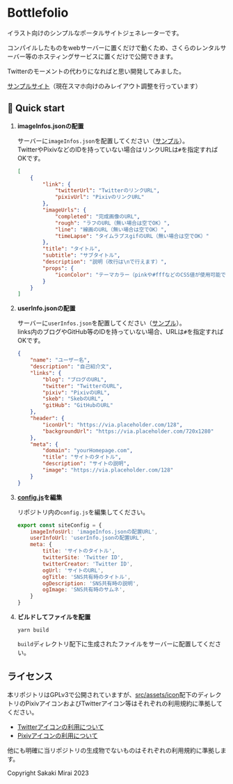 # Bottlefolio

イラスト向けのシンプルなポータルサイトジェネレーターです。

コンパイルしたものをwebサーバーに置くだけで動くため、さくらのレンタルサーバー等のホスティングサービスに置くだけで公開できます。

Twitterのモーメントの代わりになればと思い開発してみました。

[サンプルサイト](https://sakaki333.sakura.ne.jp)（現在スマホ向けのみレイアウト調整を行っています）

## 🚅 Quick start

1. **imageInfos.jsonの配置**

    サーバーに`imageInfos.json`を配置してください（[サンプル](https://sakaki333.sakura.ne.jp/resources/json/imageInfos.json)）。  
    TwitterやPixivなどのIDを持っていない場合はリンクURLは`#`を指定すればOKです。

    ```json
    [
        {
            "link": {
                "twitterUrl": "TwitterのリンクURL",
                "pixivUrl": "PixivのリンクURL"
            },
            "imageUrls": {
                "completed": "完成画像のURL",
                "rough": "ラフのURL（無い場合は空でOK）",
                "line": "線画のURL（無い場合は空でOK）",
                "timeLapse": "タイムラプスgifのURL（無い場合は空でOK）"
            },
            "title": "タイトル",
            "subtitle": "サブタイトル",
            "description": "説明（改行は\nで行えます）",
            "props": {
                "iconColor": "テーマカラー（pinkや#fffなどのCSS値が使用可能です）"
            }
        }
    ]
    ```

2. **userInfo.jsonの配置**

   サーバーに`userInfos.json`を配置してください（[サンプル](https://sakaki333.sakura.ne.jp/resources/json/userInfo.json)）。  
   links内のブログやGitHub等のIDを持っていない場合、URLは`#`を指定すればOKです。

    ```json
    {
        "name": "ユーザー名",
        "description": "自己紹介文",
        "links": {
            "blog": "ブログのURL",
            "twitter": "TwitterのURL",
            "pixiv": "PixivのURL",
            "skeb": "SkebのURL",
            "gitHub": "GitHubのURL"
        },
        "header": {
            "iconUrl": "https://via.placeholder.com/128",
            "backgroundUrl": "https://via.placeholder.com/720x1280"
        },
        "meta": {
            "domain": "yourHomepage.com",
            "title": "サイトのタイトル",
            "description": "サイトの説明",
            "image": "https://via.placeholder.com/128"
        }
    }
    ```

3. **[config.js](./src/config.js)を編集**

    リポジトリ内の`config.js`を編集してください。

    ```js
    export const siteConfig = {
        imageInfosUrl: 'imageInfos.jsonの配置URL',
        userInfoUrl: 'userInfo.jsonの配置URL',
        meta: {
            title: 'サイトのタイトル',
            twitterSite: 'Twitter ID',
            twitterCreator: 'Twitter ID',
            ogUrl: 'サイトのURL',
            ogTitle: 'SNS共有時のタイトル',
            ogDescription: 'SNS共有時の説明',
            ogImage: 'SNS共有時のサムネ',
        }
    }
    ```

4. **ビルドしてファイルを配置**

    ```shell
    yarn build
    ```

    `build`ディレクトリ配下に生成されたファイルをサーバーに配置してください。

## ライセンス

本リポジトリはGPLv3で公開されていますが、[src/assets/icon](src/assets/icon)配下のディレクトリのPixivアイコンおよびTwitterアイコン等はそれぞれの利用規約に準拠してください。

* [Twitterアイコンの利用について](https://about.twitter.com/en/who-we-are/brand-toolkit)
* [Pixivアイコンの利用について](https://www.pixiv.co.jp/news/press-kit/)

他にも明確に当リポジトリの生成物でないものはそれぞれの利用規約に準拠します。

Copyright Sakaki Mirai 2023
